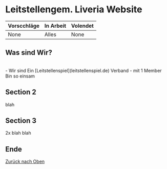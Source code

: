 # Leitstellengem. Liveria Website

|Vorscchläge|In Arbeit|Volendet|
|--------------------|--------------------|--------------------|
|None|Alles|None|


## Was sind Wir?
<br>
- Wir sind Ein [Leitstellenspiel](leitstellenspiel.de) Verband
- mit 1 Member Bin so einsam

## Section 2
blah

## Section 3
2x blah
blah

## Ende

[Zurück nach Oben](#was-sind-wir)